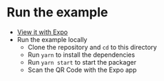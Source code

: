 # Run the example

- [View it with Expo](https://expo.io/@satya164/react-native-gesture-handler-tabview-demos)
- Run the example locally
  - Clone the repository and `cd` to this directory
  - Run `yarn` to install the dependencies
  - Run `yarn start` to start the packager
  - Scan the QR Code with the Expo app
